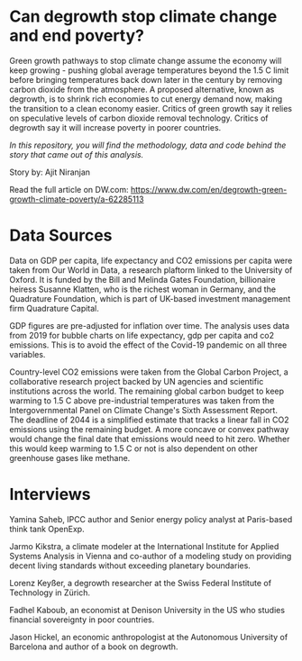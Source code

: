 # Can degrowth stop climate change and end poverty?

Green growth pathways to stop climate change assume the economy will keep growing - pushing global average temperatures beyond the 1.5 C limit before bringing temperatures back down later in the century by removing carbon dioxide from the atmosphere. A proposed alternative, known as degrowth, is to shrink rich economies to cut energy demand now, making the transition to a clean economy easier. Critics of green growth say it relies on speculative levels of carbon dioxide removal technology. Critics of degrowth say it will increase poverty in poorer countries.

<i>In this repository, you will find the methodology, data and code behind the story that came out of this analysis.</i>

Story by: Ajit Niranjan

Read the full article on DW.com: https://www.dw.com/en/degrowth-green-growth-climate-poverty/a-62285113

# Data Sources

Data on GDP per capita, life expectancy and CO2 emissions per capita were taken from Our World in Data, a research plaftorm linked to the University of Oxford. It is funded by the Bill and Melinda Gates Foundation, billionaire heiress Susanne Klatten, who is the richest woman in Germany, and the Quadrature Foundation, which is part of UK-based investment management firm Quadrature Capital.

GDP figures are pre-adjusted for inflation over time. The analysis uses data from 2019 for bubble charts on life expectancy, gdp per capita and co2 emissions. This is to avoid the effect of the Covid-19 pandemic on all three variables.

Country-level CO2 emissions were taken from the Global Carbon Project, a collaborative research project backed by UN agencies and scientific institutions across the world. The remaining global carbon budget to keep warming to 1.5 C above pre-industrial temperatures was taken from the Intergovernmental Panel on Climate Change's Sixth Assessment Report. The deadline of 2044 is a simplified estimate that tracks a linear fall in CO2 emissions using the remaining budget. A more concave or convex pathway would change the final date that emissions would need to hit zero. Whether this would keep warming to 1.5 C or not is also dependent on other greenhouse gases like methane.

# Interviews

Yamina Saheb, IPCC author and Senior energy policy analyst at Paris-based think tank OpenExp.

Jarmo Kikstra, a climate modeler at the International Institute for Applied Systems Analysis in Vienna and co-author of a modeling study on providing decent living standards without exceeding planetary boundaries.

Lorenz Keyßer, a degrowth researcher at the Swiss Federal Institute of Technology in Zürich.

Fadhel Kaboub, an economist at Denison University in the US who studies financial sovereignty in poor countries.

Jason Hickel, an economic anthropologist at the Autonomous University of Barcelona and author of a book on degrowth.
